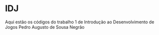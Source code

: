 # IDJ
Aqui estão os códigos do trabalho 1 de Introdução ao Desenvolvimento de Jogos
Pedro Augusto de Sousa Negrão
